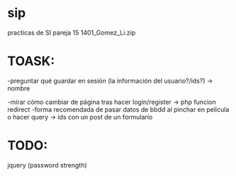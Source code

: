 # sip
practicas de SI
pareja 15
1401_Gomez_Li.zip

# TOASK:
-preguntar qué guardar en sesión (la información del usuario?/ids?) -> nombre

-mirar cómo cambiar de página tras hacer login/register -> php funcion redirect
-forma recomendada de pasar datos de bbdd al pinchar en pelicula o hacer query -> ids con un post de un formulario

# TODO:
jquery (password strength)
